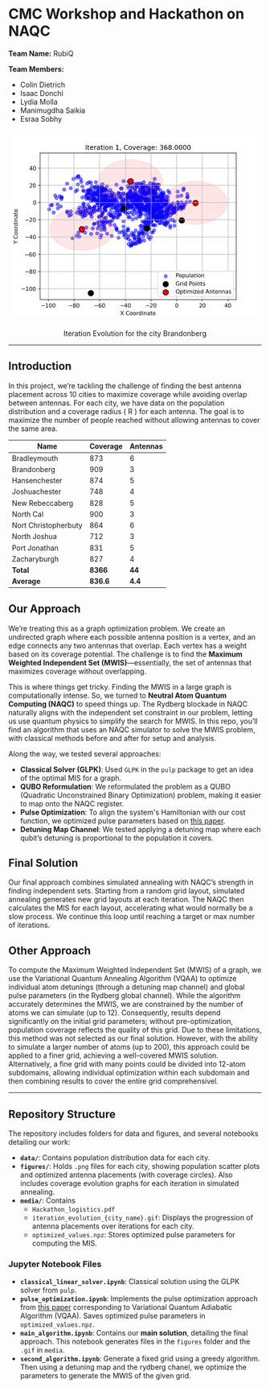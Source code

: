 # CMC Workshop and Hackathon on NAQC
**Team Name:** RubiQ

**Team Members:**
- Colin Dietrich
- Isaac Donchi
- Lydia Molla
- Manimugdha Saikia
- Esraa Sobhy

![Iteration Evolution](media/iteration_evolution_Brandonberg.gif)

<p align="center"> Iteration Evolution for the city Brandonberg </p>

---

## Introduction

In this project, we’re tackling the challenge of finding the best antenna placement across 10 cities to maximize coverage while avoiding overlap between antennas. For each city, we have data on the population distribution and a coverage radius \( R \) for each antenna. The goal is to maximize the number of people reached without allowing antennas to cover the same area.

| Name                | Coverage | Antennas |
|---------------------|----------|----------|
| Bradleymouth        | 873      | 6        |
| Brandonberg         | 909      | 3        |
| Hansenchester       | 874      | 5        |
| Joshuachester       | 748      | 4        |
| New Rebeccaberg     | 828      | 5        |
| North Cal           | 900      | 3        |
| Nort Christopherbuty| 864      | 6        |
| North Joshua        | 712      | 3        |
| Port Jonathan       | 831      | 5        |
| Zacharyburgh        | 827      | 4        |
| **Total**           | **8366** | **44**   |
| **Average**         | **836.6**| **4.4**  |

## Our Approach

We’re treating this as a graph optimization problem. We create an undirected graph where each possible antenna position is a vertex, and an edge connects any two antennas that overlap. Each vertex has a weight based on its coverage potential. The challenge is to find the **Maximum Weighted Independent Set (MWIS)**—essentially, the set of antennas that maximizes coverage without overlapping.

This is where things get tricky. Finding the MWIS in a large graph is computationally intense. So, we turned to **Neutral Atom Quantum Computing (NAQC)** to speed things up. The Rydberg blockade in NAQC naturally aligns with the independent set constraint in our problem, letting us use quantum physics to simplify the search for MWIS. In this repo, you’ll find an algorithm that uses an NAQC simulator to solve the MWIS problem, with classical methods before and after for setup and analysis.

Along the way, we tested several approaches:

- **Classical Solver (GLPK)**: Used `GLPK` in the `pulp` package to get an idea of the optimal MIS for a graph.
- **QUBO Reformulation**: We reformulated the problem as a QUBO (Quadratic Unconstrained Binary Optimization) problem, making it easier to map onto the NAQC register.
- **Pulse Optimization**: To align the system's Hamiltonian with our cost function, we optimized pulse parameters based on [this paper](https://arxiv.org/abs/2202.09372). 
- **Detuning Map Channel**: We tested applying a detuning map where each qubit’s detuning is proportional to the population it covers.

## Final Solution

Our final approach combines simulated annealing with NAQC’s strength in finding independent sets. Starting from a random grid layout, simulated annealing generates new grid layouts at each iteration. The NAQC then calculates the MIS for each layout, accelerating what would normally be a slow process. We continue this loop until reaching a target or max number of iterations.

## Other Approach

To compute the Maximum Weighted Independent Set (MWIS) of a graph, we use the Variational Quantum Annealing Algorithm (VQAA) to optimize individual atom detunings (through a detuning map channel) and global pulse parameters (in the Rydberg global channel). While the algorithm accurately determines the MWIS, we are constrained by the number of atoms we can simulate (up to 12). Consequently, results depend significantly on the initial grid parameters; without pre-optimization, population coverage reflects the quality of this grid. Due to these limitations, this method was not selected as our final solution. However, with the ability to simulate a larger number of atoms (up to 200), this approach could be applied to a finer grid, achieving a well-covered MWIS solution. Alternatively, a fine grid with many points could be divided into 12-atom subdomains, allowing individual optimization within each subdomain and then combining results to cover the entire grid comprehensivel.

---

## Repository Structure

The repository includes folders for data and figures, and several notebooks detailing our work:

- **`data/`**: Contains population distribution data for each city.
- **`figures/`**: Holds `.png` files for each city, showing population scatter plots and optimized antenna placements (with coverage circles). Also includes coverage evolution graphs for each iteration in simulated annealing.
- **`media/`**: Contains
    - `Hackathon_logistics.pdf`
    - `iteration_evolution_{city_name}.gif`: Displays the progression of antenna placements over iterations for each city.
    - `optimized_values.npz`: Stores optimized pulse parameters for computing the MIS.

### Jupyter Notebook Files

- **`classical_linear_solver.ipynb`**: Classical solution using the GLPK solver from `pulp`.
- **`pulse_optimization.ipynb`**: Implements the pulse optimization approach from [this paper](https://arxiv.org/abs/2202.09372) corresponding to Variational Quantum Adiabatic Algorithm (VQAA). Saves optimized pulse parameters in `optimized_values.npz`.
- **`main_algorithm.ipynb`**: Contains our **main solution**, detailing the final approach. This notebook generates files in the `figures` folder and the `.gif` in `media`.
- **`second_algorithm.ipynb`**: Generate a fixed grid using a greedy algorithm. Then using a detuning map and the rydberg chanel, we optimize the parameters to generate the MWIS of the given grid.
